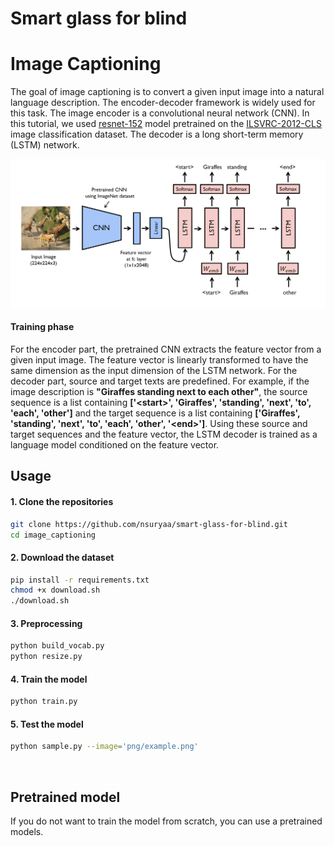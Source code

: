 # Smart glass for blind

# Image Captioning
The goal of image captioning is to convert a given input image into a natural language description. The encoder-decoder framework is widely used for this task. The image encoder is a convolutional neural network (CNN). In this tutorial, we used [resnet-152](https://arxiv.org/abs/1512.03385) model pretrained on the [ILSVRC-2012-CLS](http://www.image-net.org/challenges/LSVRC/2012/) image classification dataset. The decoder is a long short-term memory (LSTM) network. 

![alt text](image_captioning/png/model.png)

#### Training phase
For the encoder part, the pretrained CNN extracts the feature vector from a given input image. The feature vector is linearly transformed to have the same dimension as the input dimension of the LSTM network. For the decoder part, source and target texts are predefined. For example, if the image description is **"Giraffes standing next to each other"**, the source sequence is a list containing **['\<start\>', 'Giraffes', 'standing', 'next', 'to', 'each', 'other']** and the target sequence is a list containing **['Giraffes', 'standing', 'next', 'to', 'each', 'other', '\<end\>']**. Using these source and target sequences and the feature vector, the LSTM decoder is trained as a language model conditioned on the feature vector.


## Usage 


#### 1. Clone the repositories
```bash
git clone https://github.com/nsuryaa/smart-glass-for-blind.git
cd image_captioning
```

#### 2. Download the dataset

```bash
pip install -r requirements.txt
chmod +x download.sh
./download.sh
```

#### 3. Preprocessing

```bash
python build_vocab.py   
python resize.py
```

#### 4. Train the model

```bash
python train.py    
```

#### 5. Test the model 

```bash
python sample.py --image='png/example.png'
```

<br>

## Pretrained model
If you do not want to train the model from scratch, you can use a pretrained models.